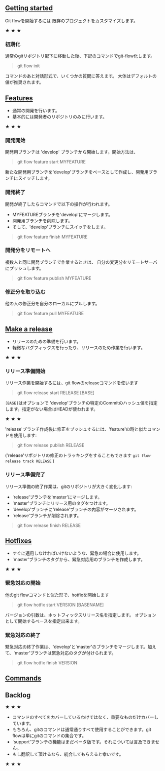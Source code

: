 ## [Getting started](https://danielkummer.github.io/git-flow-cheatsheet/index.ja_JP.html#getting_started)

Git flowを開始するには 既存のプロジェクトをカスタマイズします。

★ ★ ★

### 初期化

通常のgitリポジトリ配下に移動した後、下記のコマンドでgit-flow化します。

> git flow init

コマンドのあと対話形式で、いくつかの質問に答えます。 大体はデフォルトの値が推奨されます。

## [Features](https://danielkummer.github.io/git-flow-cheatsheet/index.ja_JP.html#features)

- 通常の開発を行います。
- 基本的には開発者のリポジトリのみに行います。

★ ★ ★

### 開発開始

開発用ブランチは 'develop' ブランチから開始します。開始方法は、

> git flow feature start MYFEATURE

新たな開発用ブランチを'develop'ブランチをベースとして作成し、開発用ブランチにスイッチします。

### 開発終了

開発が終了したらコマンドで以下の操作が行われます。

- MYFEATUREブランチを'develop'にマージします。
- 開発用ブランチを削除します。
- そして、'develop'ブランチにスイッチをします。

> git flow feature finish MYFEATURE

### 開発分をリモートへ

複数人と同じ開発ブランチで作業するときは、 自分の変更分をリモートサーバにプッシュします。

> git flow feature publish MYFEATURE

### 修正分を取り込む

他の人の修正分を自分のローカルにプルします。

> git flow feature pull MYFEATURE

## [Make a release](https://danielkummer.github.io/git-flow-cheatsheet/index.ja_JP.html#release)

- リリースのための準備を行います。
- 軽微なバグフィックスを行ったり、リリースのため作業を行います。

★ ★ ★

### リリース準備開始

リリース作業を開始するには、git flowのreleaseコマンドを使います

> git flow release start RELEASE [BASE]

`[BASE]`はオプションで 'develop'ブランチの特定のCommitのハッシュ値を指定します。指定がない場合はHEADが使われます。

★ ★ ★

'release'ブランチ作成後に修正をプッシュするには、'feature'の時と似たコマンドを使用します:

> git flow release publish RELEASE

('release'リポジトリの修正のトラッキングをすることもできます
`git flow release track RELEASE` )

### リリース準備完了

リリース準備の終了作業は、gitのリポジトリが大きく変化します:

- 'release'ブランチを'master'にマージします。
- 'master'ブランチにリリース用のタグをつけます。
- 'develop'ブランチに'release'ブランチの内容がマージされます。
- 'release'ブランチが削除されます。

> git flow release finish RELEASE

## [Hotfixes](https://danielkummer.github.io/git-flow-cheatsheet/index.ja_JP.html#hotfixes)

- すぐに適用しなければいけないような、緊急の場合に使用します。
- 'master'ブランチのタグから、緊急対応用のブランチを作成します。

★ ★ ★

### 緊急対応の開始

他のgit flowコマンドと似た形で、hotfixを開始します

> git flow hotfix start VERSION [BASENAME]

バージョンの引数は、ホットフィックスリリース名を指定します。 オプションとして開始するベースを指定出来ます。

### 緊急対応の終了

緊急対応の終了作業は、'develop'と'master'のブランチをマージします。加えて、'master'ブランチは緊急対応のタグが付けられます。

> git flow hotfix finish VERSION

## [Commands](https://danielkummer.github.io/git-flow-cheatsheet/index.ja_JP.html#commands)

## Backlog

★ ★ ★

- コマンドのすべてをカバーしているわけではなく、重要なものだけカバーしています。
- もちろん、gitのコマンドは通常通りすべて使用することができます。git flowは単にgitのコマンドの集合です。
- 'support'ブランチの機能はまだベータ版です。それについては言及できません。
- もし翻訳して頂けるなら、統合してもらえると幸いです。

★ ★ ★